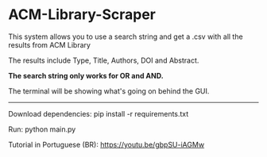 # ACM-Library-Scraper
<p>This system allows you to use a search string and get a .csv with all the results from ACM Library</p>
<p>The results include Type, Title, Authors, DOI and Abstract.</p>
<strong>The search string only works for OR and AND.</strong>
<p>The terminal will be showing what's going on behind the GUI.</p>
<hr>

Download dependencies:
pip install -r requirements.txt

Run:
python main.py

Tutorial in Portuguese (BR):
https://youtu.be/gbpSU-iAGMw

